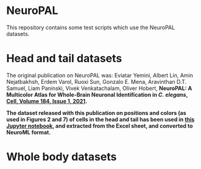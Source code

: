 # NeuroPAL

This repository contains some test scripts which use the NeuroPAL datasets.

# Head and tail datasets

The original publication on NeuroPAL was: Eviatar Yemini, Albert Lin, Amin Nejatbakhsh, Erdem Varol, Ruoxi Sun, Gonzalo E. Mena, Aravinthan D.T. Samuel, Liam Paninski, Vivek Venkatachalam, Oliver Hobert, <b>NeuroPAL: A Multicolor Atlas for Whole-Brain Neuronal Identification in <i>C. elegans</i>,
[Cell, Volume 184, Issue 1, 2021](https://doi.org/10.1016/j.cell.2020.12.012).

The dataset released with this publication on positions and colors (as used in Figures 2 and 7) of cells in the head and tail has been used in [this Jupyter notebook](TestLoadingData.ipynb), and extracted from the Excel sheet, and converted to NeuroML format.

# Whole body datasets
